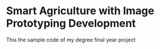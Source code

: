# Smart Agriculture with Image Prototyping Development
This the sample code of my degree final year project
